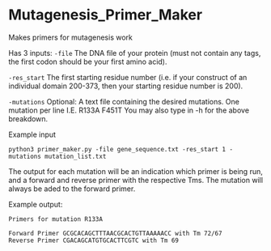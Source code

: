 # Mutagenesis_Primer_Maker
Makes primers for mutagenesis work

Has 3 inputs:
```-file```
The DNA file of your protein (must not contain any tags, the first codon should be your first amino acid). 

```-res_start```
The first starting residue number (i.e. if your construct of an individual domain 200-373, then your starting residue number is 200). 

```-mutations```
Optional: A text file containing the desired mutations. One mutation per line 
I.E.
R133A
F451T
You may also type in -h for the above breakdown. 

Example input
```
python3 primer_maker.py -file gene_sequence.txt -res_start 1 -mutations mutation_list.txt
```
The output for each mutation will be an indication which primer is being run, and a forward and reverse primer with the respective Tms. The mutation will always be aded to the forward primer. 

Example output:
```
Primers for mutation R133A

Forward Primer GCGCACAGCTTTAACGCACTGTTAAAAACC with Tm 72/67
Reverse Primer CGACAGCATGTGCACTTCGTC with Tm 69
```
